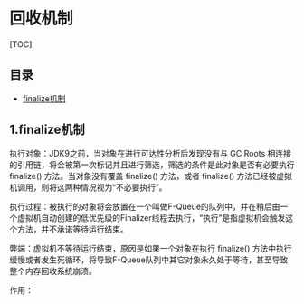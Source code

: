 # 回收机制

[TOC]

## 目录
- [finalize机制](#1finalize机制)

## 1.finalize机制
执行对象：JDK9之前，当对象在进行可达性分析后发现没有与 GC Roots 相连接的引用链，将会被第一次标记并且进行筛选，筛选的条件是此对象是否有必要执行 finalize() 方法。当对象没有覆盖 finalize() 方法，或者 finalize() 方法已经被虚拟机调用，则将这两种情况视为“不必要执行”。

执行过程：被执行的对象将会放置在一个叫做F-Queue的队列中，并在稍后由一个虚拟机自动创建的低优先级的Finalizer线程去执行，“执行”是指虚拟机会触发这个方法，并不承诺等待运行结束。

弊端：虚拟机不等待运行结束，原因是如果一个对象在执行 finalize() 方法中执行缓慢或者发生死循环，将导致F-Queue队列中其它对象永久处于等待，甚至导致整个内存回收系统崩溃。

作用：
